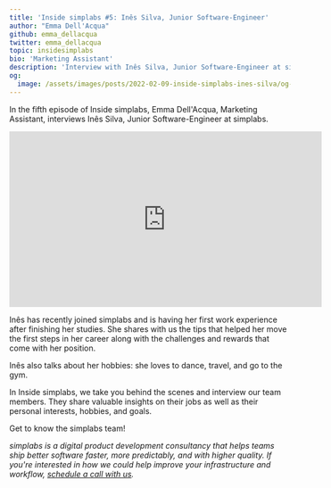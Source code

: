 ```yaml
---
title: 'Inside simplabs #5: Inês Silva, Junior Software-Engineer'
author: "Emma Dell'Acqua"
github: emma_dellacqua
twitter: emma_dellacqua
topic: insidesimplabs
bio: 'Marketing Assistant'
description: 'Interview with Inês Silva, Junior Software-Engineer at simplabs.'
og:
  image: /assets/images/posts/2022-02-09-inside-simplabs-ines-silva/og-image.png
---
```


In the fifth episode of Inside simplabs, Emma Dell'Acqua, Marketing Assistant,
interviews Inês Silva, Junior Software-Engineer at simplabs.

<!--break-->

<iframe width="560" height="315" src="https://www.youtube-nocookie.com/embed/Jf6Eg0E-JV4" title="Embedded video of Inside simplabs episode 5" frameborder="0" allow="accelerometer; autoplay; clipboard-write; encrypted-media; gyroscope; picture-in-picture" allowfullscreen></iframe>

Inês has recently joined simplabs and is having her first work experience after
finishing her studies. She shares with us the tips that helped her move the
first steps in her career along with the challenges and rewards that come with
her position.

Inês also talks about her hobbies: she loves to dance, travel, and go to the
gym.

In Inside simplabs, we take you behind the scenes and interview our team
members. They share valuable insights on their jobs as well as their personal
interests, hobbies, and goals.

Get to know the simplabs team!

_simplabs is a digital product development consultancy that helps teams ship
better software faster, more predictably, and with higher quality. If you're
interested in how we could help improve your infrastructure and workflow,
[schedule a call with us](/contact/)._
